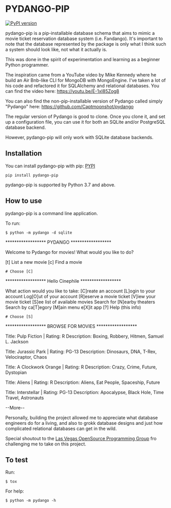 # PYDANGO-PIP

[![PyPI version](https://badge.fury.io/py/pydango-pip.svg)](https://badge.fury.io/py/pydango-pip)

pydango-pip is a pip-installable database schema that aims to mimic a movie ticket reservation database system (i.e. Fandango).  It's important to note that the database represented by the package is only what I think such a system should look like, not what it actually is.

This was done in the spirit of experimentation and learning as a beginner Python programmer.

The inspiration came from a YouTube video by Mike Kennedy where he build an Air Bnb-like CLI for MongoDB with MongoEngine. I've taken a lot of his code and refactored it for SQLAlchemy and relational databases.  You can find the video here: https://youtu.be/E-1xI85Zog8

You can also find the non-pip-installable version of Pydango called simply "Pydango" here: https://github.com/Captmoonshot/pydango

The regular version of Pydango is good to clone.  Once you clone it, and set up a configuration file, you can use it for both an SQLite and/or PostgreSQL database backend.

However, pydango-pip will only work with SQLite database backends.

## Installation

You can install pydango-pip with pip: [PYPI](https://pypi.org/project/pydango-pip/)

    pip install pydango-pip

pydango-pip is supported by Python 3.7 and above.

## How to use

pydango-pip is a command line application. 

To run:

```$ python -m pydango -d sqlite```

****************** PYDANGO ******************

Welcome to Pydango for movies!
What would you like to do?

[t] List a new movie
[c] Find a movie

`# Choose [C]`

****************** Hello Cinephile ******************

What action would you like to take:
[C]reate an account
[L]ogin to your account
Log[O]ut of your account
[R]eserve a movie ticket
[V]iew your movie ticket
[S]ee list of available movies
Search for [N]earby theaters
Search by ca[T]egory
[M]ain menu
e[X]it app
[?] Help (this info)

`# Choose [S]`

****************** BROWSE FOR MOVIES ******************


Title: Pulp Fiction | Rating: R
            Description: Boxing, Robbery, Hitmen, Samuel L. Jackson

Title: Jurassic Park | Rating: PG-13
            Description: Dinosaurs, DNA, T-Rex, Velociraptor, Chaos

Title: A Clockwork Orange | Rating: R
            Description: Crazy, Crime, Future, Dystopian

Title: Aliens | Rating: R
            Description: Aliens, Eat People, Spaceship, Future

Title: Interstellar | Rating: PG-13
            Description: Apocalypse, Black Hole, Time Travel, Astronauts

--More--<ENTER>

Personally, building the project allowed me to appreciate what database engineers do for a living, and also to grokk database designs and just how complicated relational databases can get in the wild.

Special shoutout to the [Las Vegas OpenSource Programming Group](https://github.com/OpenSource-Programming/sqlforbeginners) fro challenging me to take on this project.

## To test 

Run:

`$ tox`


For help:

`$ python -m pydango -h`

